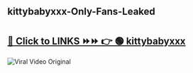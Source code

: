 
 ## kittybabyxxx-Only-Fans-Leaked

# <h2><a href="https://clipsfans.com/kittybabyxxx&ref=git">🔗 Click to LINKS ⏩⏩ 👉 🟢 kittybabyxxx </a></h2>

<a href="https://clipsfans.com/kittybabyxxx&ref=git" rel="nofollow" data-target="animated-image.originalLink"><img src="https://i.ibb.co.com/xMMVF88/686577567.gif" alt="Viral Video Original" style="max-width: 100%; display: inline-block;" data-target="animated-image.originalImage"></a>
